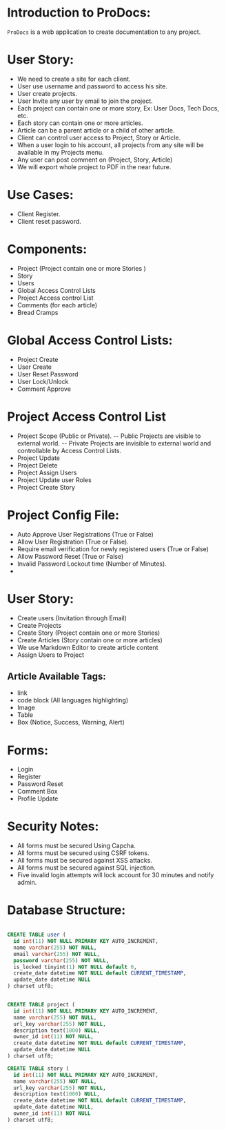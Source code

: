 # Introduction to ProDocs:
`ProDocs` is a web application to create documentation to any project.

# User Story:
- We need to create a site for each client.
- User use username and password to access his site.
- User create projects.
- User Invite any user by email to join the project.
- Each project can contain one or more story, Ex: User Docs, Tech Docs, etc.
- Each story can contain one or more articles.
- Article can be a parent article or a child of other article.
- Client can control user access to Project, Story or Article.
- When a user login to his account, all projects from any site will be available in my Projects menu.
- Any user can post comment on (Project, Story, Article)
- We will export whole project to PDF in the near future.


# Use Cases:
- Client Register.
- Client reset password.


# Components:
- Project (Project contain one or more Stories )
- Story
- Users
- Global Access Control Lists
- Project Access control List
- Comments (for each article)
- Bread Cramps


# Global Access Control Lists:
- Project Create
- User Create
- User Reset Password
- User Lock/Unlock
- Comment Approve

# Project Access Control List
- Project Scope (Public or Private).
-- Public Projects are visible to external world.
-- Private Projects are invisible to external world and controllable by Access Control Lists.
- Project Update
- Project Delete
- Project Assign Users
- Project Update user Roles
- Project Create Story


# Project Config File:
- Auto Approve User Registrations (True or False)
- Allow User Registration (True or False).
- Require email verification for newly registered users (True or False)
- Allow Password Reset (True or False)
- Invalid Password Lockout time (Number of Minutes).
-


# User Story:
- Create users (Invitation through Email)
- Create Projects
- Create Story (Project contain one or more Stories)
- Create Articles (Story contain one or more articles)
- We use Markdown Editor to create article content
- Assign Users to Project

## Article Available Tags:
- link
- code block (All languages highlighting)
- Image
- Table
- Box (Notice, Success, Warning, Alert)


# Forms:
- Login
- Register
- Password Reset
- Comment Box
- Profile Update

# Security Notes:
- All forms must be secured Using Capcha.
- All forms must be secured using CSRF tokens.
- All forms must be secured against XSS attacks.
- All forms must be secured against SQL injection.
- Five invalid login attempts will lock account for 30 minutes and notify admin.


# Database Structure:

```sql

CREATE TABLE user (
  id int(11) NOT NULL PRIMARY KEY AUTO_INCREMENT,
  name varchar(255) NOT NULL,
  email varchar(255) NOT NULL,
  password varchar(255) NOT NULL,
  is_locked tinyint(1) NOT NULL default 0,
  create_date datetime NOT NULL default CURRENT_TIMESTAMP,
  update_date datetime NULL
) charset utf8;


CREATE TABLE project (
  id int(11) NOT NULL PRIMARY KEY AUTO_INCREMENT,
  name varchar(255) NOT NULL,
  url_key varchar(255) NOT NULL,
  description text(1000) NULL,
  owner_id int(11) NOT NULL,
  create_date datetime NOT NULL default CURRENT_TIMESTAMP,
  update_date datetime NULL
) charset utf8;

CREATE TABLE story (
  id int(11) NOT NULL PRIMARY KEY AUTO_INCREMENT,
  name varchar(255) NOT NULL,
  url_key varchar(255) NOT NULL,
  description text(1000) NULL,
  create_date datetime NOT NULL default CURRENT_TIMESTAMP,
  update_date datetime NULL,
  owner_id int(11) NOT NULL
) charset utf8;

```
